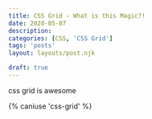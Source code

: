 ```yaml
---
title: CSS Grid - What is this Magic?!
date: 2020-05-07
description: 
categories: [CSS, 'CSS Grid']
tags: 'posts'
layout: layouts/post.njk

draft: true
---
```


css grid is awesome

{% caniuse 'css-grid' %}